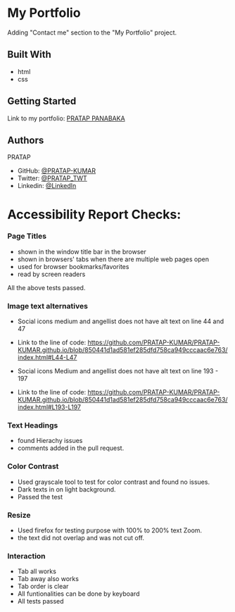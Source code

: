 # My Portfolio

Adding "Contact me" section to the "My Portfolio" project.

## Built With

- html
- css

## Getting Started

Link to my portfolio: [PRATAP PANABAKA](https://pratap-kumar.github.io/)

## Authors

PRATAP
- GitHub: [@PRATAP-KUMAR](https://github.com/PRATAP-KUMAR)
- Twitter: [@PRATAP_TWT](https://twitter.com/PRATAP_TWT)
- Linkedin: [@LinkedIn](https://www.linkedin.com/in/pratap-kumar-panabaka-755489236/)

# Accessibility Report Checks:

### Page Titles
- shown in the window title bar in the browser
- shown in browsers' tabs when there are multiple web pages open
- used for browser bookmarks/favorites
- read by screen readers

All the above tests passed.

### Image text alternatives
- Social icons medium and angellist does not have alt text on line 44 and 47
- Link to the line of code: https://github.com/PRATAP-KUMAR/PRATAP-KUMAR.github.io/blob/850441d1ad581ef285dfd758ca949cccaac6e763/index.html#L44-L47

- Social icons Medium and angellist does not have alt text on line 193 - 197
- Link to the line of code: https://github.com/PRATAP-KUMAR/PRATAP-KUMAR.github.io/blob/850441d1ad581ef285dfd758ca949cccaac6e763/index.html#L193-L197

### Text Headings
- found Hierachy issues
- comments added in the pull request.

### Color Contrast
- Used grayscale tool to test for color contrast and found no issues.
- Dark texts in on light background.
- Passed the test

### Resize
- Used firefox for testing purpose with 100% to 200% text Zoom.
- the text did not overlap and was not cut off.

### Interaction
- Tab all works
- Tab away also works
- Tab order is clear
- All funtionalities can be done by keyboard
- All tests passed


